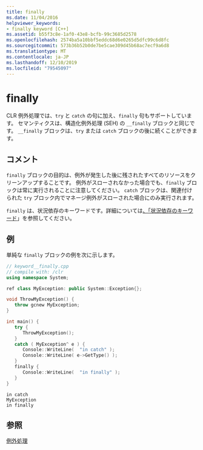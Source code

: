 ```yaml
---
title: finally
ms.date: 11/04/2016
helpviewer_keywords:
- finally keyword [C++]
ms.assetid: b55f3c8e-1af0-43e8-bcfb-99c3685d2578
ms.openlocfilehash: 2574ba5a10bbf5eddc68d6e0265d5dfc99c6d8fc
ms.sourcegitcommit: 573b36b52b0de7be5cae309d45b68ac7ecf9a6d8
ms.translationtype: MT
ms.contentlocale: ja-JP
ms.lasthandoff: 12/10/2019
ms.locfileid: "79545097"
---
```

# <a name="finally"></a>finally

CLR 例外処理では、`try` と `catch` の句に加え、`finally` 句もサポートしています。 セマンティクスは、構造化例外処理 (SEH) の `__finally` ブロックと同じです。 `__finally` ブロックは、`try` または `catch` ブロックの後に続くことができます。

## <a name="remarks"></a>コメント

`finally` ブロックの目的は、例外が発生した後に残されたすべてのリソースをクリーンアップすることです。 例外がスローされなかった場合でも、`finally` ブロックは常に実行されることに注意してください。 `catch` ブロックは、関連付けられた `try` ブロック内でマネージ例外がスローされた場合にのみ実行されます。

`finally` は、状況依存のキーワードです。詳細については[、「状況依存のキーワード](../extensions/context-sensitive-keywords-cpp-component-extensions.md)」を参照してください。

## <a name="example"></a>例

単純な `finally` ブロックの例を次に示します。

```cpp
// keyword__finally.cpp
// compile with: /clr
using namespace System;

ref class MyException: public System::Exception{};

void ThrowMyException() {
   throw gcnew MyException;
}

int main() {
   try {
      ThrowMyException();
   }
   catch ( MyException^ e ) {
      Console::WriteLine(  "in catch" );
      Console::WriteLine( e->GetType() );
   }
   finally {
      Console::WriteLine(  "in finally" );
   }
}
```

```Output
in catch
MyException
in finally
```

## <a name="see-also"></a>参照

[例外処理](../extensions/exception-handling-cpp-component-extensions.md)
